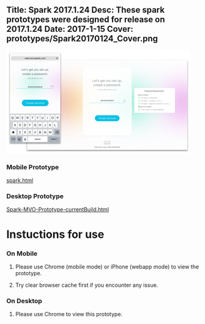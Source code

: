 Title: Spark 2017.1.24
Desc: These spark prototypes were designed for release on 2017.1.24
Date: 2017-1-15
Cover: prototypes/Spark20170124_Cover.png
---

![Spark OBTP](../../../img_data/prototypes/Spark20170124_Cover.png)

### Mobile Prototype

[spark.html](https://uxccds.github.io/SparkMobile/SparkMobileP5/spark.html)

### Desktop Prototype

[Spark-MVO-Prototype-currentBuild.html](https://uxccds.github.io/Spark-Hype-MVO/Spark-MVO-Prototype-currentBuild.html)


# Instuctions for use

### On Mobile

1) Please use Chrome (mobile mode) or iPhone (webapp mode) to view the prototype.

2) Try clear browser cache first if you encounter any issue.

### On Desktop

1) Please use Chrome to view this prototype.
